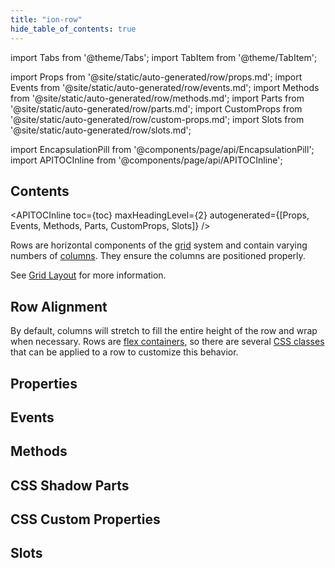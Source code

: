 ```yaml
---
title: "ion-row"
hide_table_of_contents: true
---
```

import Tabs from '@theme/Tabs';
import TabItem from '@theme/TabItem';

import Props from '@site/static/auto-generated/row/props.md';
import Events from '@site/static/auto-generated/row/events.md';
import Methods from '@site/static/auto-generated/row/methods.md';
import Parts from '@site/static/auto-generated/row/parts.md';
import CustomProps from '@site/static/auto-generated/row/custom-props.md';
import Slots from '@site/static/auto-generated/row/slots.md';

<head>
  <title>ion-row: Horizontal Row Components and Alignment | Ionic API Docs</title>
  <meta name="description" content="Rows are horizontal components of the grid system and contain varying numbers of columns. Read our ion-row API Docs for more information on alignment and usage." />
</head>

import EncapsulationPill from '@components/page/api/EncapsulationPill';
import APITOCInline from '@components/page/api/APITOCInline';

<EncapsulationPill type="shadow" />

<h2 className="table-of-contents__title">Contents</h2>

<APITOCInline
  toc={toc}
  maxHeadingLevel={2}
  autogenerated={[Props, Events, Methods, Parts, CustomProps, Slots]}
/>



Rows are horizontal components of the [grid](grid.md) system and contain varying numbers of
[columns](col.md). They ensure the columns are positioned properly.

See [Grid Layout](/docs/layout/grid) for more information.


## Row Alignment

By default, columns will stretch to fill the entire height of the row and wrap when necessary. Rows are [flex containers](https://developer.mozilla.org/en-US/docs/Glossary/Flex_Container), so there are several [CSS classes](/docs/layout/css-utilities#flex-container-properties) that can be applied to a row to customize this behavior.




## Properties
<Props />

## Events
<Events />

## Methods
<Methods />

## CSS Shadow Parts
<Parts />

## CSS Custom Properties
<CustomProps />

## Slots
<Slots />